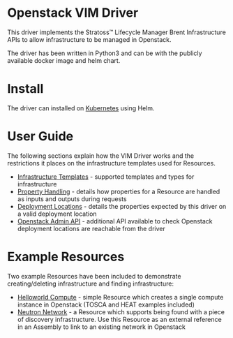 # Openstack VIM Driver

This driver implements the Stratoss&trade; Lifecycle Manager Brent Infrastructure APIs to allow infrastructure to be managed in Openstack.

The driver has been written in Python3 and can be with the publicly available docker image and helm chart.

# Install

The driver can installed on [Kubernetes](./k8s-install.md) using Helm.

# User Guide

The following sections explain how the VIM Driver works and the restrictions it places on the infrastructure templates used for Resources.

- [Infrastructure Templates](./user-guide/infrastructure-templates.md) - supported templates and types for infrastructure
- [Property Handling](./user-guide/property-handling.md) - details how properties for a Resource are handled as inputs and outputs during requests
- [Deployment Locations](./user-guide/deployment-locations.md) - details the properties expected by this driver on a valid deployment location
- [Openstack Admin API](./user-guide/os-admin-api.md) - additional API available to check Openstack deployment locations are reachable from the driver

# Example Resources

Two example Resources have been included to demonstrate creating/deleting infrastructure and finding infrastructure:

- [Helloworld Compute](./reference/example-resources/helloworld-compute/Readme.md) - simple Resource which creates a single compute instance in Openstack (TOSCA and HEAT examples included)
- [Neutron Network](./reference/example-resources/neutron-network/Readme.md) - a Resource which supports being found with a piece of discovery infrastructure. Use this Resource as an external reference in an Assembly to link to an existing network in Openstack